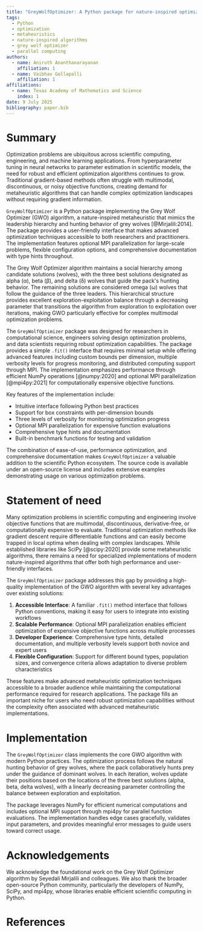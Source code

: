 ```yaml
---
title: "GreyWolfOptimizer: A Python package for nature-inspired optimization"
tags:
  - Python
  - optimization
  - metaheuristics
  - nature-inspired algorithms
  - grey wolf optimizer
  - parallel computing
authors:
  - name: Aniruth Ananthanarayanan
    affiliation: 1
  - name: Vaibhav Gollapalli
    affiliation: 1
affiliations:
  - name: Texas Academy of Mathematics and Science
    index: 1
date: 9 July 2025
bibliography: paper.bib
---
```


# Summary

Optimization problems are ubiquitous across scientific computing, engineering, and machine learning applications. From hyperparameter tuning in neural networks to parameter estimation in scientific models, the need for robust and efficient optimization algorithms continues to grow. Traditional gradient-based methods often struggle with multimodal, discontinuous, or noisy objective functions, creating demand for metaheuristic algorithms that can handle complex optimization landscapes without requiring gradient information.

`GreyWolfOptimizer` is a Python package implementing the Grey Wolf Optimizer (GWO) algorithm, a nature-inspired metaheuristic that mimics the leadership hierarchy and hunting behavior of grey wolves [@Mirjalili:2014]. The package provides a user-friendly interface that makes advanced optimization techniques accessible to both researchers and practitioners. The implementation features optional MPI parallelization for large-scale problems, flexible configuration options, and comprehensive documentation with type hints throughout.

The Grey Wolf Optimizer algorithm maintains a social hierarchy among candidate solutions (wolves), with the three best solutions designated as alpha (α), beta (β), and delta (δ) wolves that guide the pack's hunting behavior. The remaining solutions are considered omega (ω) wolves that follow the guidance of the three leaders. This hierarchical structure provides excellent exploration-exploitation balance through a decreasing parameter that transitions the algorithm from exploration to exploitation over iterations, making GWO particularly effective for complex multimodal optimization problems.

The `GreyWolfOptimizer` package was designed for researchers in computational science, engineers solving design optimization problems, and data scientists requiring robust optimization capabilities. The package provides a simple `.fit()` interface that requires minimal setup while offering advanced features including custom bounds per dimension, multiple verbosity levels for progress monitoring, and distributed computing support through MPI. The implementation emphasizes performance through efficient NumPy operations [@numpy:2020] and optional MPI parallelization [@mpi4py:2021] for computationally expensive objective functions.

Key features of the implementation include:
- Intuitive interface following Python best practices
- Support for box constraints with per-dimension bounds
- Three levels of verbosity for monitoring optimization progress  
- Optional MPI parallelization for expensive function evaluations
- Comprehensive type hints and documentation
- Built-in benchmark functions for testing and validation

The combination of ease-of-use, performance optimization, and comprehensive documentation makes `GreyWolfOptimizer` a valuable addition to the scientific Python ecosystem. The source code is available under an open-source license and includes extensive examples demonstrating usage on various optimization problems.

# Statement of need

Many optimization problems in scientific computing and engineering involve objective functions that are multimodal, discontinuous, derivative-free, or computationally expensive to evaluate. Traditional optimization methods like gradient descent require differentiable functions and can easily become trapped in local optima when dealing with complex landscapes. While established libraries like SciPy [@scipy:2020] provide some metaheuristic algorithms, there remains a need for specialized implementations of modern nature-inspired algorithms that offer both high performance and user-friendly interfaces.

The `GreyWolfOptimizer` package addresses this gap by providing a high-quality implementation of the GWO algorithm with several key advantages over existing solutions:

1. **Accessible Interface**: A familiar `.fit()` method interface that follows Python conventions, making it easy for users to integrate into existing workflows
2. **Scalable Performance**: Optional MPI parallelization enables efficient optimization of expensive objective functions across multiple processes
3. **Developer Experience**: Comprehensive type hints, detailed documentation, and multiple verbosity levels support both novice and expert users
4. **Flexible Configuration**: Support for different bound types, population sizes, and convergence criteria allows adaptation to diverse problem characteristics

These features make advanced metaheuristic optimization techniques accessible to a broader audience while maintaining the computational performance required for research applications. The package fills an important niche for users who need robust optimization capabilities without the complexity often associated with advanced metaheuristic implementations.

# Implementation

The `GreyWolfOptimizer` class implements the core GWO algorithm with modern Python practices. The optimization process follows the natural hunting behavior of grey wolves, where the pack collaboratively hunts prey under the guidance of dominant wolves. In each iteration, wolves update their positions based on the locations of the three best solutions (alpha, beta, delta wolves), with a linearly decreasing parameter controlling the balance between exploration and exploitation.

The package leverages NumPy for efficient numerical computations and includes optional MPI support through mpi4py for parallel function evaluations. The implementation handles edge cases gracefully, validates input parameters, and provides meaningful error messages to guide users toward correct usage.

# Acknowledgements

We acknowledge the foundational work on the Grey Wolf Optimizer algorithm by Seyedali Mirjalili and colleagues. We also thank the broader open-source Python community, particularly the developers of NumPy, SciPy, and mpi4py, whose libraries enable efficient scientific computing in Python.

# References
